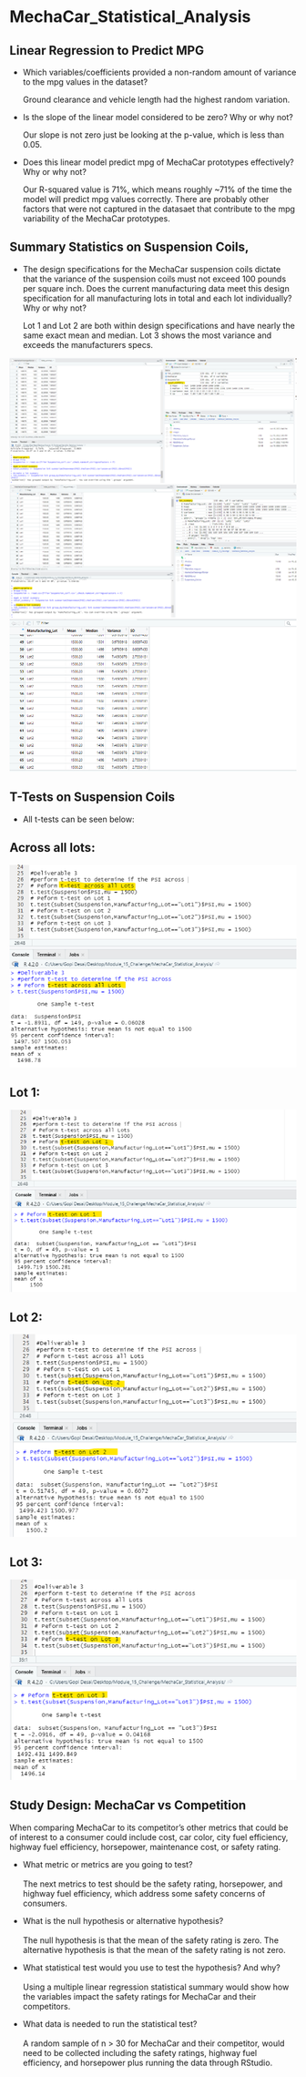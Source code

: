 # MechaCar_Statistical_Analysis

## Linear Regression to Predict MPG
* Which variables/coefficients provided a non-random amount of variance to the mpg values in the dataset?<br />
  
  Ground clearance and vehicle length had the highest random variation.


* Is the slope of the linear model considered to be zero? Why or why not?<br />
  
  Our slope is not zero just be looking at the p-value, which is less than 0.05.

* Does this linear model predict mpg of MechaCar prototypes effectively? Why or why not?<br />

  Our R-squared value is 71%, which means roughly ~71% of the time the model will predict mpg values correctly. There are probably other factors that were not captured in the datasaet that contribute to the mpg variability of the MechaCar prototypes.


## Summary Statistics on Suspension Coils,
* The design specifications for the MechaCar suspension coils dictate that the variance of the suspension coils must not exceed 100 pounds per square inch. Does the current manufacturing data meet this design specification for all manufacturing lots in total and each lot individually? Why or why not?

   Lot 1 and Lot 2 are both within design specifications and have nearly the same exact mean and median. Lot 3 shows the most variance and exceeds the manufacturers specs.


![x](./img/img_1.png)
![y](./img/img_2.png)
![z](./img/img_3.png)


## T-Tests on Suspension Coils

* All t-tests can be seen below:<br />

## Across all lots:
![xx](./img/img_5.png)
## Lot 1:
![yy](./img/img_6.png)
## Lot 2:
![zz](./img/img_7.png)
## Lot 3:
![aa](./img/img_8.png)

## Study Design: MechaCar vs Competition
When comparing MechaCar to its competitor’s other metrics that could be of interest to a consumer could include cost, car color, city fuel efficiency, highway fuel efficiency, horsepower, maintenance cost, or safety rating.

* What metric or metrics are you going to test?<br />   
The next metrics to test should be the safety rating, horsepower, and highway fuel efficiency, which address some safety concerns of consumers.<br /> 

* What is the null hypothesis or alternative hypothesis?<br />    
The null hypothesis is that the mean of the safety rating is zero. The alternative hypothesis is that the mean of the safety rating is not zero.<br />

* What statistical test would you use to test the hypothesis? And why? <br />    
Using a multiple linear regression statistical summary would show how the variables impact the safety ratings for MechaCar and their competitors.<br />

* What data is needed to run the statistical test?<br />     
A random sample of n > 30 for MechaCar and their competitor, would need to be collected including the safety ratings, highway fuel efficiency, and horsepower plus running the data through RStudio.<br />